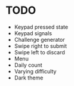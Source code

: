 # TODO
* Keypad pressed state
* Keypad signals
* Challenge generator
* Swipe right to submit
* Swipe left to discard
* Menu
* Daily count
* Varying difficulty
* Dark theme